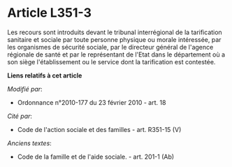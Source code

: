# Article L351-3

Les recours sont introduits devant le tribunal interrégional de la tarification sanitaire et sociale par toute personne
physique ou morale intéressée, par les organismes de sécurité sociale, par le         directeur général de l'agence régionale
de santé et par le représentant de l'Etat dans le département où a son siège l'établissement ou le service dont la
tarification est contestée.

**Liens relatifs à cet article**

_Modifié par_:

  - Ordonnance n°2010-177 du 23 février 2010 - art. 18

_Cité par_:

  - Code de l'action sociale et des familles - art. R351-15 (V)

_Anciens textes_:

  - Code de la famille et de l'aide sociale. - art. 201-1 (Ab)
